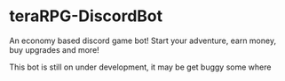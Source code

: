 # teraRPG-DiscordBot
An economy based discord game bot! Start your adventure, earn money, buy upgrades and more!

This bot is still on under development, it may be get buggy some where
